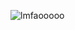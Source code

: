 ![lmfaooooo](https://github.com/dessertwitch/dessertwitch/assets/173011078/2430553b-49cb-4dd0-937f-9683c8faafdc)
